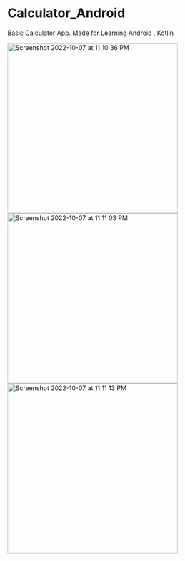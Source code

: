 # Calculator_Android
Basic Calculator App. Made for Learning Android , Kotlin

<img width="381" alt="Screenshot 2022-10-07 at 11 10 36 PM" src="https://user-images.githubusercontent.com/77097580/194617602-1413639f-c7c2-4591-9c53-ecf3a4f92433.png">
<img width="381" alt="Screenshot 2022-10-07 at 11 11 03 PM" src="https://user-images.githubusercontent.com/77097580/194617657-cf97203e-16c2-4e14-96c8-1e6f055a048a.png">
<img width="381" alt="Screenshot 2022-10-07 at 11 11 13 PM" src="https://user-images.githubusercontent.com/77097580/194617677-396ea1e4-a718-4f27-b679-52ce29666026.png">
